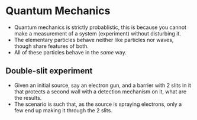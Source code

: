 Quantum Mechanics
=================

- Quantum mechanics is strictly probablistic, this is because you cannot make a measurement of a system (experiment) without disturbing it.
- The elementary particles behave neither like particles nor waves, though share features of both. 
- All of these particles behave in the <i>same</i> way. 

Double-slit experiment
---

- Given an initial source, say an electron gun, and a barrier with 2 slits in it that protects a second wall with a detection mechanism on it, what are the results. 
- The scenario is such that, as the source is spraying electrons, only a few end up making it through the 2 slits.

